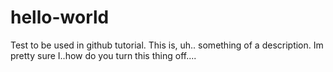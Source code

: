 hello-world
===========

Test to be used in github tutorial.
This is, uh.. something of a description. Im pretty sure I..how do you turn this thing off....
